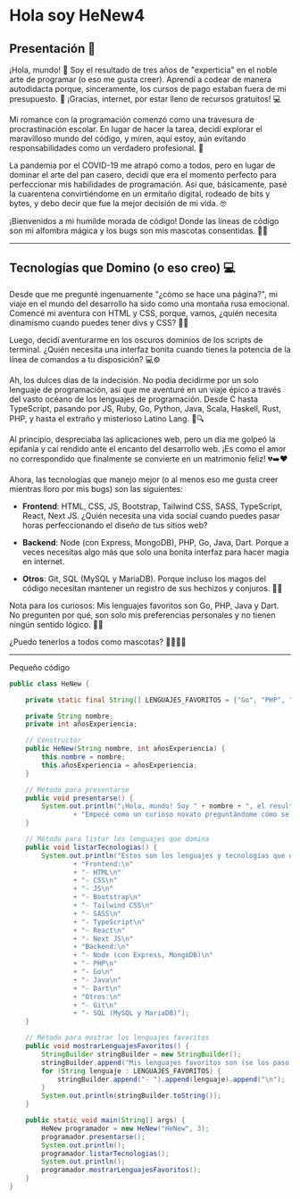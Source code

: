 # Hola soy HeNew4

## Presentación 🚀

¡Hola, mundo! 👋 Soy el resultado de tres años de "experticia" en el noble arte de programar (o eso me gusta creer). Aprendí a codear de manera autodidacta porque, sinceramente, los cursos de pago estaban fuera de mi presupuesto. 🤑 ¡Gracias, internet, por estar lleno de recursos gratuitos! 💻

Mi romance con la programación comenzó como una travesura de procrastinación escolar. En lugar de hacer la tarea, decidí explorar el maravilloso mundo del código, y miren, aquí estoy, aún evitando responsabilidades como un verdadero profesional. 🎩

La pandemia por el COVID-19 me atrapó como a todos, pero en lugar de dominar el arte del pan casero, decidí que era el momento perfecto para perfeccionar mis habilidades de programación. Así que, básicamente, pasé la cuarentena convirtiéndome en un ermitaño digital, rodeado de bits y bytes, y debo decir que fue la mejor decisión de mi vida. 🤓

¡Bienvenidos a mi humilde morada de código! Donde las líneas de código son mi alfombra mágica y los bugs son mis mascotas consentidas. 🐛✨

---

## Tecnologías que Domino (o eso creo) 💻

Desde que me pregunté ingenuamente "¿cómo se hace una página?", mi viaje en el mundo del desarrollo ha sido como una montaña rusa emocional. Comencé mi aventura con HTML y CSS, porque, vamos, ¿quién necesita dinamismo cuando puedes tener divs y CSS? 🎨💼

Luego, decidí aventurarme en los oscuros dominios de los scripts de terminal. ¿Quién necesita una interfaz bonita cuando tienes la potencia de la línea de comandos a tu disposición? 💻⚙️

Ah, los dulces días de la indecisión. No podía decidirme por un solo lenguaje de programación, así que me aventuré en un viaje épico a través del vasto océano de los lenguajes de programación. Desde C hasta TypeScript, pasando por JS, Ruby, Go, Python, Java, Scala, Haskell, Rust, PHP, y hasta el extraño y misterioso Latino Lang. 🚀🔍

Al principio, despreciaba las aplicaciones web, pero un día me golpeó la epifanía y caí rendido ante el encanto del desarrollo web. ¡Es como el amor no correspondido que finalmente se convierte en un matrimonio feliz! 💔➡️❤️

Ahora, las tecnologías que manejo mejor (o al menos eso me gusta creer mientras lloro por mis bugs) son las siguientes:

- **Frontend**: HTML, CSS, JS, Bootstrap, Tailwind CSS, SASS, TypeScript, React, Next JS. ¿Quién necesita una vida social cuando puedes pasar horas perfeccionando el diseño de tus sitios web?

- **Backend**: Node (con Express, MongoDB), PHP, Go, Java, Dart. Porque a veces necesitas algo más que solo una bonita interfaz para hacer magia en internet.

- **Otros**: Git, SQL (MySQL y MariaDB). Porque incluso los magos del código necesitan mantener un registro de sus hechizos y conjuros. 🔮✨

Nota para los curiosos: Mis lenguajes favoritos son Go, PHP, Java y Dart. No pregunten por qué, son solo mis preferencias personales y no tienen ningún sentido lógico. 🤷‍♂️

¿Puedo tenerlos a todos como mascotas? 🐶🐱🦜🐍

---

Pequeño código

```java
public class HeNew {

    private static final String[] LENGUAJES_FAVORITOS = {"Go", "PHP", "Java", "Dart"};

    private String nombre;
    private int añosExperiencia;

    // Constructor
    public HeNew(String nombre, int añosExperiencia) {
        this.nombre = nombre;
        this.añosExperiencia = añosExperiencia;
    }

    // Método para presentarse
    public void presentarse() {
        System.out.println("¡Hola, mundo! Soy " + nombre + ", el resultado de " + añosExperiencia + " años de 'experticia' en programación.\n"
                + "Empecé como un curioso novato preguntándome cómo se hacía una página, y aquí me tienes, ¡dominando el mundo del código!");
    }

    // Método para listar los lenguajes que domina
    public void listarTecnologias() {
        System.out.println("Estos son los lenguajes y tecnologías que domino (o al menos eso creo):\n"
                + "Frontend:\n"
                + "- HTML\n"
                + "- CSS\n"
                + "- JS\n"
                + "- Bootstrap\n"
                + "- Tailwind CSS\n"
                + "- SASS\n"
                + "- TypeScript\n"
                + "- React\n"
                + "- Next JS\n"
                + "Backend:\n"
                + "- Node (con Express, MongoDB)\n"
                + "- PHP\n"
                + "- Go\n"
                + "- Java\n"
                + "- Dart\n"
                + "Otros:\n"
                + "- Git\n"
                + "- SQL (MySQL y MariaDB)");
    }

    // Método para mostrar los lenguajes favoritos
    public void mostrarLenguajesFavoritos() {
        StringBuilder stringBuilder = new StringBuilder();
        stringBuilder.append("Mis lenguajes favoritos son (se los paso como dato, aunque no les importe):\n");
        for (String lenguaje : LENGUAJES_FAVORITOS) {
            stringBuilder.append("- ").append(lenguaje).append("\n");
        }
        System.out.println(stringBuilder.toString());
    }

    public static void main(String[] args) {
        HeNew programador = new HeNew("HeNew", 3);
        programador.presentarse();
        System.out.println();
        programador.listarTecnologias();
        System.out.println();
        programador.mostrarLenguajesFavoritos();
    }
}
```
